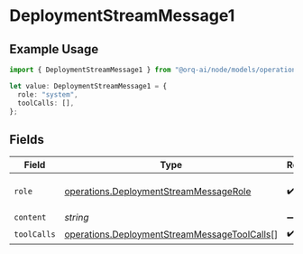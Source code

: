 # DeploymentStreamMessage1

## Example Usage

```typescript
import { DeploymentStreamMessage1 } from "@orq-ai/node/models/operations";

let value: DeploymentStreamMessage1 = {
  role: "system",
  toolCalls: [],
};
```

## Fields

| Field                                                                                                        | Type                                                                                                         | Required                                                                                                     | Description                                                                                                  |
| ------------------------------------------------------------------------------------------------------------ | ------------------------------------------------------------------------------------------------------------ | ------------------------------------------------------------------------------------------------------------ | ------------------------------------------------------------------------------------------------------------ |
| `role`                                                                                                       | [operations.DeploymentStreamMessageRole](../../models/operations/deploymentstreammessagerole.md)             | :heavy_check_mark:                                                                                           | The role of the prompt message                                                                               |
| `content`                                                                                                    | *string*                                                                                                     | :heavy_minus_sign:                                                                                           | N/A                                                                                                          |
| `toolCalls`                                                                                                  | [operations.DeploymentStreamMessageToolCalls](../../models/operations/deploymentstreammessagetoolcalls.md)[] | :heavy_check_mark:                                                                                           | N/A                                                                                                          |